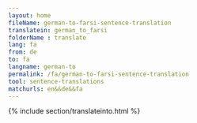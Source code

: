 ```yaml
---
layout: home
fileName: german-to-farsi-sentence-translation
translatein: german_to_farsi
folderName : translate
lang: fa
from: de
to: fa
langname: german-to
permalink: /fa/german-to-farsi-sentence-translation
tool: sentence-translations
matchurls: en&&de&&fa
---
```

{% include section/translateinto.html %}
